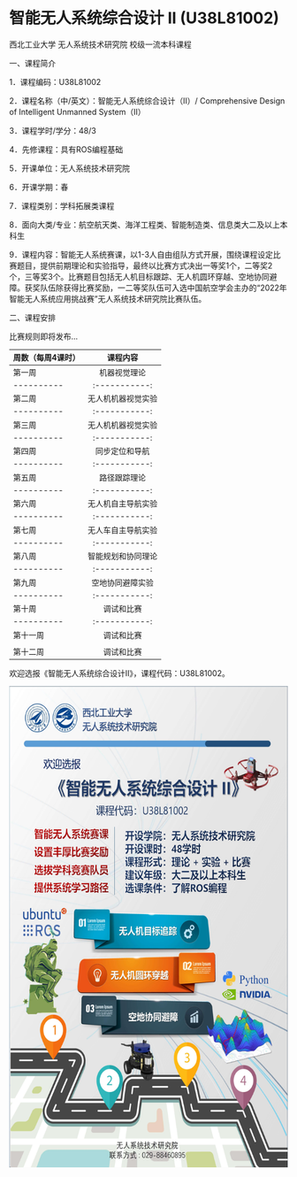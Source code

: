 # 智能无人系统综合设计 II (U38L81002)
西北工业大学 无人系统技术研究院 校级一流本科课程

一、课程简介

1．课程编码：U38L81002

2．课程名称（中/英文）：智能无人系统综合设计（II）/ Comprehensive Design of Intelligent Unmanned System（II）

3．课程学时/学分：48/3

4．先修课程：具有ROS编程基础

5．开课单位：无人系统技术研究院

6．开课学期：春

7．课程类别：学科拓展类课程

8．面向大类/专业：航空航天类、海洋工程类、智能制造类、信息类大二及以上本科生

9．课程内容：智能无人系统赛课，以1-3人自由组队方式开展，围绕课程设定比赛题目，提供前期理论和实验指导，最终以比赛方式决出一等奖1个，二等奖2个，三等奖3个。比赛题目包括无人机目标跟踪、无人机圆环穿越、空地协同避障。获奖队伍除获得比赛奖励，一二等奖队伍可入选中国航空学会主办的“2022年智能无人系统应用挑战赛”无人系统技术研究院比赛队伍。

二、课程安排

比赛规则即将发布...

| 周数（每周4课时）| 课程内容 | 
| ---------- | :-----------:  |
| 第一周     | 机器视觉理论 | 
| ---------- | :-----------:  |
| 第二周     | 无人机机器视觉实验 | 
| ---------- | :-----------:  |
| 第三周     | 无人机机器视觉实验 | 
| ---------- | :-----------:  |
| 第四周     | 同步定位和导航 | 
| ---------- | :-----------:  |
| 第五周     | 路径跟踪理论 | 
| ---------- | :-----------:  |
| 第六周     | 无人机自主导航实验| 
| ---------- | :-----------:  |
| 第七周     | 无人车自主导航实验| 
| ---------- | :-----------:  |
| 第八周     | 智能规划和协同理论| 
| ---------- | :-----------:  |
| 第九周     | 空地协同避障实验 | 
| ---------- | :-----------:  |
| 第十周     | 调试和比赛 | 
| ---------- | :-----------:  |
| 第十一周   | 调试和比赛 | 
|  ||
| 第十二周   | 调试和比赛 | 

欢迎选报《智能无人系统综合设计II》，课程代码：U38L81002。

<div align=left><img src="https://github.com/cavayangtao/npurobocourse/blob/main/fig/poster2.jpg" width="600" height="870"/></div>
